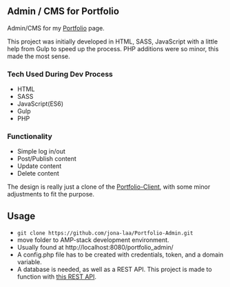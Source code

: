 ## Admin / CMS for Portfolio
Admin/CMS for my [Portfolio](http://studenter.miun.se/~jola1803/dt173g/portfolio/client/) page.

This project was initially developed in HTML, SASS, JavaScript with a little help from Gulp to speed up the process. PHP additions were so minor, this made the most sense. 

### Tech Used During Dev Process
* HTML
* SASS
* JavaScript(ES6)
* Gulp
* PHP

### Functionality
* Simple log in/out
* Post/Publish content
* Update content
* Delete content  

The design is really just a clone of the [Portfolio-Client](https://github.com/jona-laa/Portfolio-Client), with some minor adjustments to fit the purpose. 

## Usage
* `git clone https://github.com/jona-laa/Portfolio-Admin.git`
* move folder to AMP-stack development environment. 
* Usually found at http://localhost:8080/portfolio_admin/
* A config.php file has to be created with credentials, token, and a domain variable.
* A database is needed, as well as a REST API. This project is made to function with [this REST API](https://github.com/jona-laa/Portfolio-Server).
